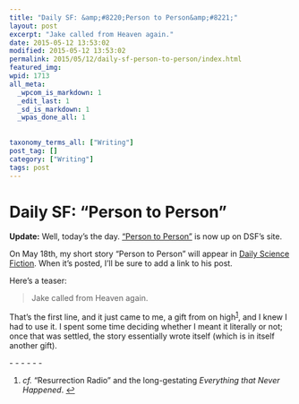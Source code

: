 ```yaml
---
title: "Daily SF: &amp;#8220;Person to Person&amp;#8221;"
layout: post
excerpt: "Jake called from Heaven again."
date: 2015-05-12 13:53:02
modified: 2015-05-12 13:53:02
permalink: 2015/05/12/daily-sf-person-to-person/index.html
featured_img: 
wpid: 1713
all_meta: 
  _wpcom_is_markdown: 1
  _edit_last: 1
  _sd_is_markdown: 1
  _wpas_done_all: 1
  
  
taxonomy_terms_all: ["Writing"]
post_tag: []
category: ["Writing"]
tags: post
---
```


# Daily SF: &#8220;Person to Person&#8221;

**Update:** Well, today’s the day. [“Person to Person”](http://dailysciencefiction.com/fantasy/religious/patrick-johanneson/person-to-person) is now up on DSF’s site.

On May 18th, my short story “Person to Person” will appear in [Daily Science Fiction](https://www.dailysciencefiction.com/). When it’s posted, I’ll be sure to add a link to his post.

Here’s a teaser:

> Jake called from Heaven again.

That’s the first line, and it just came to me, a gift from on high<sup id="fnref-1713:1">[1](#fn-1713:1)</sup>, and I knew I had to use it. I spent some time deciding whether I meant it literally or not; once that was settled, the story essentially wrote itself (which is in itself another gift).

<div class="footnotes">- - - - - -

1. *cf.* “Resurrection Radio” and the long-gestating *Everything that Never Happened*. [↩](#fnref-1713:1)

</div>